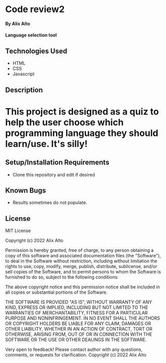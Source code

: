# Code review2

#### By Alix Alto

#### Language selection tool

## Technologies Used

* HTML
* CSS
* Javascript

## Description

# This project is designed as a quiz to help the user choose which programming language they should learn/use. It's silly!

## Setup/Installation Requirements

* Clone this repository and edit if desired


## Known Bugs

* Results sometimes do not populate.

## License
MIT License

Copyright (c) 2022 Alix Alto

Permission is hereby granted, free of charge, to any person obtaining a copy
of this software and associated documentation files (the "Software"), to deal
in the Software without restriction, including without limitation the rights
to use, copy, modify, merge, publish, distribute, sublicense, and/or sell
copies of the Software, and to permit persons to whom the Software is
furnished to do so, subject to the following conditions:

The above copyright notice and this permission notice shall be included in all
copies or substantial portions of the Software.

THE SOFTWARE IS PROVIDED "AS IS", WITHOUT WARRANTY OF ANY KIND, EXPRESS OR
IMPLIED, INCLUDING BUT NOT LIMITED TO THE WARRANTIES OF MERCHANTABILITY,
FITNESS FOR A PARTICULAR PURPOSE AND NONINFRINGEMENT. IN NO EVENT SHALL THE
AUTHORS OR COPYRIGHT HOLDERS BE LIABLE FOR ANY CLAIM, DAMAGES OR OTHER
LIABILITY, WHETHER IN AN ACTION OF CONTRACT, TORT OR OTHERWISE, ARISING FROM,
OUT OF OR IN CONNECTION WITH THE SOFTWARE OR THE USE OR OTHER DEALINGS IN THE
SOFTWARE.


Very open to feedback! Please contact author with any questions, comments, or requests for clarification.
Copyright (c) 2022 Alix Alto
